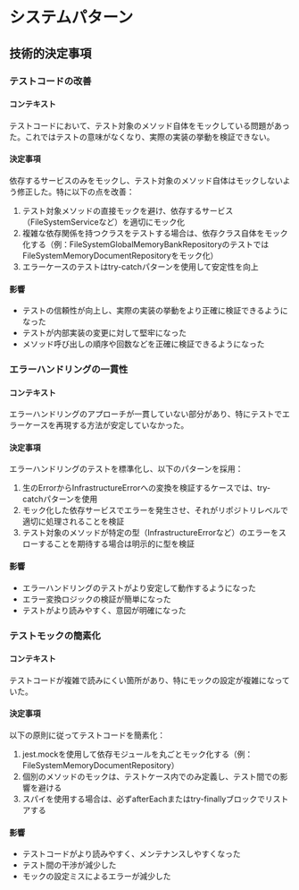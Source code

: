 # システムパターン

## 技術的決定事項

### テストコードの改善

#### コンテキスト

テストコードにおいて、テスト対象のメソッド自体をモックしている問題があった。これではテストの意味がなくなり、実際の実装の挙動を検証できない。

#### 決定事項

依存するサービスのみをモックし、テスト対象のメソッド自体はモックしないよう修正した。特に以下の点を改善：

1. テスト対象メソッドの直接モックを避け、依存するサービス（FileSystemServiceなど）を適切にモック化
2. 複雑な依存関係を持つクラスをテストする場合は、依存クラス自体をモック化する（例：FileSystemGlobalMemoryBankRepositoryのテストではFileSystemMemoryDocumentRepositoryをモック化）
3. エラーケースのテストはtry-catchパターンを使用して安定性を向上

#### 影響

- テストの信頼性が向上し、実際の実装の挙動をより正確に検証できるようになった
- テストが内部実装の変更に対して堅牢になった
- メソッド呼び出しの順序や回数などを正確に検証できるようになった

### エラーハンドリングの一貫性

#### コンテキスト

エラーハンドリングのアプローチが一貫していない部分があり、特にテストでエラーケースを再現する方法が安定していなかった。

#### 決定事項

エラーハンドリングのテストを標準化し、以下のパターンを採用：

1. 生のErrorからInfrastructureErrorへの変換を検証するケースでは、try-catchパターンを使用
2. モック化した依存サービスでエラーを発生させ、それがリポジトリレベルで適切に処理されることを検証
3. テスト対象のメソッドが特定の型（InfrastructureErrorなど）のエラーをスローすることを期待する場合は明示的に型を検証

#### 影響

- エラーハンドリングのテストがより安定して動作するようになった
- エラー変換ロジックの検証が簡単になった
- テストがより読みやすく、意図が明確になった

### テストモックの簡素化

#### コンテキスト

テストコードが複雑で読みにくい箇所があり、特にモックの設定が複雑になっていた。

#### 決定事項

以下の原則に従ってテストコードを簡素化：

1. jest.mockを使用して依存モジュールを丸ごとモック化する（例：FileSystemMemoryDocumentRepository）
2. 個別のメソッドのモックは、テストケース内でのみ定義し、テスト間での影響を避ける
3. スパイを使用する場合は、必ずafterEachまたはtry-finallyブロックでリストアする

#### 影響

- テストコードがより読みやすく、メンテナンスしやすくなった
- テスト間の干渉が減少した
- モックの設定ミスによるエラーが減少した